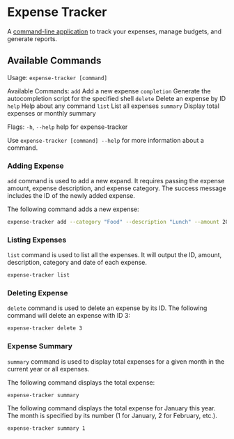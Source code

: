 # Expense Tracker

A [command-line application](https://roadmap.sh/projects/expense-tracker) to track your expenses, manage budgets, and generate reports.

## Available Commands

Usage:
  `expense-tracker [command]`

Available Commands:
  `add`         Add a new expense
  `completion`  Generate the autocompletion script for the specified shell
  `delete`      Delete an expense by ID
  `help`        Help about any command
  `list`        List all expenses
  `summary`     Display total expenses or monthly summary

Flags:
  `-h`, `--help`   help for expense-tracker

Use `expense-tracker [command] --help` for more information about a command.

### Adding Expense

`add` command is used to add a new expand. It requires passing the expense amount, expense description, and expense category. The success message includes the ID of the newly added expense.

The following command adds a new expense:

```sh
expense-tracker add --category "Food" --description "Lunch" --amount 20
```

### Listing Expenses

`list` command is used to list all the expenses. It will output the ID, amount, description, category and date of each expense.

```sh
expense-tracker list
```

### Deleting Expense

`delete` command is used to delete an expense by its ID. The following command will delete an expense with ID 3:

```sh
expense-tracker delete 3
```


### Expense Summary

`summary` command is used to display total expenses for a given month in the current year or all expenses.

The following command displays the total expense:

```sh
expense-tracker summary
```


The following command displays the total expense for January this year. The month is specified by its number (1 for January, 2 for February, etc.).

```sh
expense-tracker summary 1
```
